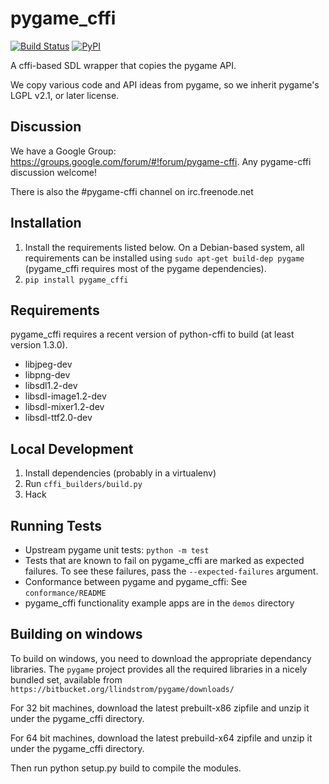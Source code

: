 # pygame_cffi

[![Build Status](https://img.shields.io/travis/CTPUG/pygame_cffi.svg)](https://travis-ci.org/CTPUG/pygame_cffi)
[![PyPI](https://img.shields.io/pypi/v/pygame_cffi.svg)](https://pypi.python.org/pypi/pygame_cffi)

A cffi-based SDL wrapper that copies the pygame API.

We copy various code and API ideas from pygame, so we inherit pygame's
LGPL v2.1, or later license.

## Discussion

We have a Google Group: https://groups.google.com/forum/#!forum/pygame-cffi.
Any pygame-cffi discussion welcome!

There is also the #pygame-cffi channel on irc.freenode.net

## Installation

1. Install the requirements listed below. On a Debian-based system, all
   requirements can be installed using `sudo apt-get build-dep pygame`
   (pygame_cffi requires most of the pygame dependencies).
2. `pip install pygame_cffi`

## Requirements

pygame_cffi requires a recent version of python-cffi to build (at least
version 1.3.0).

* libjpeg-dev
* libpng-dev
* libsdl1.2-dev
* libsdl-image1.2-dev
* libsdl-mixer1.2-dev
* libsdl-ttf2.0-dev

## Local Development

1. Install dependencies (probably in a virtualenv)
2. Run `cffi_builders/build.py`
3. Hack

## Running Tests

* Upstream pygame unit tests: `python -m test`
 * Tests that are known to fail on pygame_cffi are marked as expected
   failures. To see these failures, pass the `--expected-failures`
   argument.
* Conformance between pygame and pygame_cffi: See `conformance/README`
* pygame_cffi functionality example apps are in the `demos` directory


## Building on windows

To build on windows, you need to download the appropriate dependancy libraries.
The ``pygame`` project provides all the required libraries in a nicely
bundled set, available from `https://bitbucket.org/llindstrom/pygame/downloads/`

For 32 bit machines, download the latest prebuilt-x86 zipfile and
unzip it under the pygame_cffi directory.

For 64 bit machines, download the latest prebuild-x64 zipfile and
unzip it under the pygame_cffi directory.

Then run python setup.py build to compile the modules.
